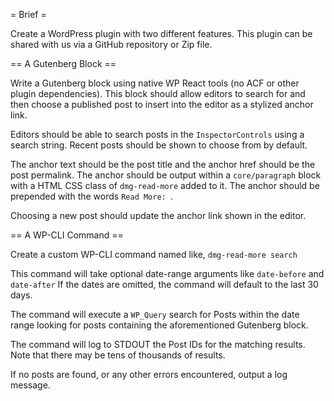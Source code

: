 = Brief =

Create a WordPress plugin with two different features. This plugin can be shared with us via a GitHub repository or Zip
file.

== A Gutenberg Block ==

Write a Gutenberg block using native WP React tools (no ACF or other plugin dependencies). This block should allow
editors to search for and then choose a published post to insert into the editor as a stylized anchor link.

Editors should be able to search posts in the `InspectorControls` using a search string. Recent posts should be shown to
choose from by default.

The anchor text should be the post title and the anchor href should be the post permalink. The anchor should be output
within a `core/paragraph` block with a HTML CSS class of `dmg-read-more` added to it. The anchor should be prepended
with the words `Read More: `.

Choosing a new post should update the anchor link shown in the editor.

== A WP-CLI Command ==

Create a custom WP-CLI command named like, `dmg-read-more search`

This command will take optional date-range arguments like `date-before` and `date-after` If the dates are omitted, the
command will default to the last 30 days.

The command will execute a `WP_Query` search for Posts within the date range looking for posts containing the
aforementioned Gutenberg block.

The command will log to STDOUT the Post IDs for the matching results. Note that there may be tens of thousands of
results.

If no posts are found, or any other errors encountered, output a log message.
